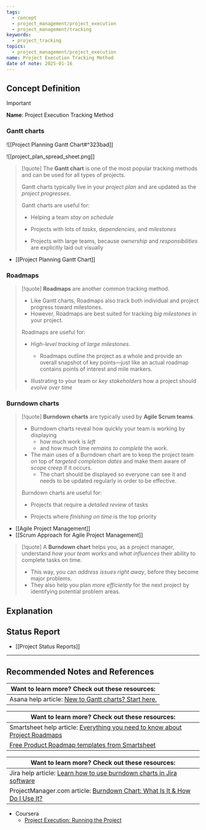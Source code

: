 ```yaml
---
tags:
  - concept
  - project_management/project_execution
  - project_management/tracking
keywords:
  - project_tracking
topics:
  - project_management/project_execution
name: Project Execution Tracking Method
date of note: 2025-01-16
---
```


## Concept Definition

>[!important]
>**Name**: Project Execution Tracking Method

### Gantt charts

![[Project Planning Gantt Chart#^323bad]]

![[project_plan_spread_sheet.png]]
>[!quote]
>The **Gantt chart** is one of the most popular tracking methods and can be used for all types of projects. 
>
>Gantt charts typically live in your *project plan* and are updated as the *project progresses*.
> 
> Gantt charts are useful for:
> 
> - Helping a team *stay on schedule*
>     
> - Projects with lots of *tasks*, *dependencies*, and *milestones*
>     
> - Projects with large teams, because *ownership* and *responsibilities* are explicitly laid out visually


- [[Project Planning Gantt Chart]]

### Roadmaps

>[!quote]
>**Roadmaps** are another common tracking method. 
>- Like Gantt charts, Roadmaps also track both individual and project progress toward milestones. 
>- However, Roadmaps are best suited for tracking *big milestones* in your project. 
> 
> Roadmaps are useful for:
> 
> - *High-level tracking* of *large milestones*. 
> 	- Roadmaps outline the project as a whole and provide an overall snapshot of key points—just like an actual roadmap contains points of interest and mile markers. 
>     
> - Illustrating to your team or *key stakeholders* how a project should *evolve over time*
> 


### Burndown charts

>[!quote]
>**Burndown charts** are typically used by **Agile Scrum teams**. 
>- Burndown charts reveal how quickly your team is working by displaying 
>	- how much work is *left* 
>	- and how much time *remains to complete* the work. 
>- The main uses of a Burndown chart are to keep the project team on top of *targeted completion dates* and make them aware of *scope creep* if it occurs. 
>	- The chart should be displayed so everyone can see it and needs to be updated regularly in order to be effective.
> 
> Burndown charts are useful for:
> 
> - Projects that require a *detailed review* of tasks
>     
> - Projects where *finishing on time* is the top priority

- [[Agile Project Management]]
- [[Scrum Approach for Agile Project Management]]

>[!quote]
>A **Burndown chart** helps you, as a project manager, understand *how your team works* and *what influences* their ability to complete tasks on time. 
>- This way, you can *address issues right away*, before they become major problems. 
>- They also help you plan *more efficiently* for the next project by identifying potential problem areas.




## Explanation



## Status Report

- [[Project Status Reports]]



-----------
##  Recommended Notes and References

| Want to learn more? Check out these resources:                                                         |
| ------------------------------------------------------------------------------------------------------ |
| Asana help article: [New to Gantt charts? Start here.](https://asana.com/resources/gantt-chart-basics) |

| **Want to learn more? Check out these resources:**                                                                                      |
| --------------------------------------------------------------------------------------------------------------------------------------- |
| Smartsheet help article: [Everything you need to know about Project Roadmaps](https://www.smartsheet.com/content/agile-product-roadmap) |
| [Free Product Roadmap templates from Smartsheet](https://www.smartsheet.com/free-product-roadmap-templates-smartsheet)                  |

| **Want to learn more? Check out these resources:**                                                                                         |
| ------------------------------------------------------------------------------------------------------------------------------------------ |
| Jira help article: [Learn how to use burndown charts in Jira software](https://www.atlassian.com/agile/tutorials/burndown-charts)          |
| ProjectManager.com article: [Burndown Chart: What Is It & How Do I Use It?](https://www.projectmanager.com/blog/burndown-chart-what-is-it) |


- Coursera
	- [Project Execution: Running the Project](https://www.coursera.org/learn/project-execution-google/home/welcome)